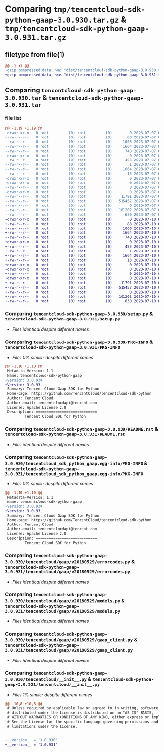 # Comparing `tmp/tencentcloud-sdk-python-gaap-3.0.930.tar.gz` & `tmp/tencentcloud-sdk-python-gaap-3.0.931.tar.gz`

## filetype from file(1)

```diff
@@ -1 +1 @@
-gzip compressed data, was "dist/tencentcloud-sdk-python-gaap-3.0.930.tar", last modified: Fri Jul  7 00:24:31 2023, max compression
+gzip compressed data, was "dist/tencentcloud-sdk-python-gaap-3.0.931.tar", last modified: Mon Jul 10 00:41:06 2023, max compression
```

## Comparing `tencentcloud-sdk-python-gaap-3.0.930.tar` & `tencentcloud-sdk-python-gaap-3.0.931.tar`

### file list

```diff
@@ -1,19 +1,19 @@
-drwxr-xr-x   0 root         (0) root         (0)        0 2023-07-07 00:24:31.000000 tencentcloud-sdk-python-gaap-3.0.930/
--rw-r--r--   0 root         (0) root         (0)       88 2023-07-07 00:24:31.000000 tencentcloud-sdk-python-gaap-3.0.930/setup.cfg
--rw-r--r--   0 root         (0) root         (0)     1008 2023-07-07 00:24:31.000000 tencentcloud-sdk-python-gaap-3.0.930/setup.py
--rw-r--r--   0 root         (0) root         (0)     1664 2023-07-07 00:24:31.000000 tencentcloud-sdk-python-gaap-3.0.930/PKG-INFO
--rw-r--r--   0 root         (0) root         (0)      740 2023-07-07 00:24:31.000000 tencentcloud-sdk-python-gaap-3.0.930/README.rst
-drwxr-xr-x   0 root         (0) root         (0)        0 2023-07-07 00:24:31.000000 tencentcloud-sdk-python-gaap-3.0.930/tencentcloud_sdk_python_gaap.egg-info/
--rw-r--r--   0 root         (0) root         (0)      455 2023-07-07 00:24:31.000000 tencentcloud-sdk-python-gaap-3.0.930/tencentcloud_sdk_python_gaap.egg-info/SOURCES.txt
--rw-r--r--   0 root         (0) root         (0)        1 2023-07-07 00:24:31.000000 tencentcloud-sdk-python-gaap-3.0.930/tencentcloud_sdk_python_gaap.egg-info/dependency_links.txt
--rw-r--r--   0 root         (0) root         (0)     1664 2023-07-07 00:24:31.000000 tencentcloud-sdk-python-gaap-3.0.930/tencentcloud_sdk_python_gaap.egg-info/PKG-INFO
--rw-r--r--   0 root         (0) root         (0)       13 2023-07-07 00:24:31.000000 tencentcloud-sdk-python-gaap-3.0.930/tencentcloud_sdk_python_gaap.egg-info/top_level.txt
-drwxr-xr-x   0 root         (0) root         (0)        0 2023-07-07 00:24:31.000000 tencentcloud-sdk-python-gaap-3.0.930/tencentcloud/
-drwxr-xr-x   0 root         (0) root         (0)        0 2023-07-07 00:24:31.000000 tencentcloud-sdk-python-gaap-3.0.930/tencentcloud/gaap/
--rw-r--r--   0 root         (0) root         (0)        0 2023-07-07 00:24:31.000000 tencentcloud-sdk-python-gaap-3.0.930/tencentcloud/gaap/__init__.py
-drwxr-xr-x   0 root         (0) root         (0)        0 2023-07-07 00:24:31.000000 tencentcloud-sdk-python-gaap-3.0.930/tencentcloud/gaap/v20180529/
--rw-r--r--   0 root         (0) root         (0)    11791 2023-07-07 00:24:31.000000 tencentcloud-sdk-python-gaap-3.0.930/tencentcloud/gaap/v20180529/errorcodes.py
--rw-r--r--   0 root         (0) root         (0)   515457 2023-07-07 00:24:31.000000 tencentcloud-sdk-python-gaap-3.0.930/tencentcloud/gaap/v20180529/models.py
--rw-r--r--   0 root         (0) root         (0)        0 2023-07-07 00:24:31.000000 tencentcloud-sdk-python-gaap-3.0.930/tencentcloud/gaap/v20180529/__init__.py
--rw-r--r--   0 root         (0) root         (0)   101202 2023-07-07 00:24:31.000000 tencentcloud-sdk-python-gaap-3.0.930/tencentcloud/gaap/v20180529/gaap_client.py
--rw-r--r--   0 root         (0) root         (0)      630 2023-07-07 00:24:31.000000 tencentcloud-sdk-python-gaap-3.0.930/tencentcloud/__init__.py
+drwxr-xr-x   0 root         (0) root         (0)        0 2023-07-10 00:41:06.000000 tencentcloud-sdk-python-gaap-3.0.931/
+-rw-r--r--   0 root         (0) root         (0)       88 2023-07-10 00:41:06.000000 tencentcloud-sdk-python-gaap-3.0.931/setup.cfg
+-rw-r--r--   0 root         (0) root         (0)     1008 2023-07-10 00:41:06.000000 tencentcloud-sdk-python-gaap-3.0.931/setup.py
+-rw-r--r--   0 root         (0) root         (0)     1664 2023-07-10 00:41:06.000000 tencentcloud-sdk-python-gaap-3.0.931/PKG-INFO
+-rw-r--r--   0 root         (0) root         (0)      740 2023-07-10 00:41:06.000000 tencentcloud-sdk-python-gaap-3.0.931/README.rst
+drwxr-xr-x   0 root         (0) root         (0)        0 2023-07-10 00:41:06.000000 tencentcloud-sdk-python-gaap-3.0.931/tencentcloud_sdk_python_gaap.egg-info/
+-rw-r--r--   0 root         (0) root         (0)      455 2023-07-10 00:41:06.000000 tencentcloud-sdk-python-gaap-3.0.931/tencentcloud_sdk_python_gaap.egg-info/SOURCES.txt
+-rw-r--r--   0 root         (0) root         (0)        1 2023-07-10 00:41:06.000000 tencentcloud-sdk-python-gaap-3.0.931/tencentcloud_sdk_python_gaap.egg-info/dependency_links.txt
+-rw-r--r--   0 root         (0) root         (0)     1664 2023-07-10 00:41:06.000000 tencentcloud-sdk-python-gaap-3.0.931/tencentcloud_sdk_python_gaap.egg-info/PKG-INFO
+-rw-r--r--   0 root         (0) root         (0)       13 2023-07-10 00:41:06.000000 tencentcloud-sdk-python-gaap-3.0.931/tencentcloud_sdk_python_gaap.egg-info/top_level.txt
+drwxr-xr-x   0 root         (0) root         (0)        0 2023-07-10 00:41:06.000000 tencentcloud-sdk-python-gaap-3.0.931/tencentcloud/
+drwxr-xr-x   0 root         (0) root         (0)        0 2023-07-10 00:41:06.000000 tencentcloud-sdk-python-gaap-3.0.931/tencentcloud/gaap/
+-rw-r--r--   0 root         (0) root         (0)        0 2023-07-10 00:41:06.000000 tencentcloud-sdk-python-gaap-3.0.931/tencentcloud/gaap/__init__.py
+drwxr-xr-x   0 root         (0) root         (0)        0 2023-07-10 00:41:06.000000 tencentcloud-sdk-python-gaap-3.0.931/tencentcloud/gaap/v20180529/
+-rw-r--r--   0 root         (0) root         (0)    11791 2023-07-10 00:41:06.000000 tencentcloud-sdk-python-gaap-3.0.931/tencentcloud/gaap/v20180529/errorcodes.py
+-rw-r--r--   0 root         (0) root         (0)   515457 2023-07-10 00:41:06.000000 tencentcloud-sdk-python-gaap-3.0.931/tencentcloud/gaap/v20180529/models.py
+-rw-r--r--   0 root         (0) root         (0)        0 2023-07-10 00:41:06.000000 tencentcloud-sdk-python-gaap-3.0.931/tencentcloud/gaap/v20180529/__init__.py
+-rw-r--r--   0 root         (0) root         (0)   101202 2023-07-10 00:41:06.000000 tencentcloud-sdk-python-gaap-3.0.931/tencentcloud/gaap/v20180529/gaap_client.py
+-rw-r--r--   0 root         (0) root         (0)      630 2023-07-10 00:41:06.000000 tencentcloud-sdk-python-gaap-3.0.931/tencentcloud/__init__.py
```

### Comparing `tencentcloud-sdk-python-gaap-3.0.930/setup.py` & `tencentcloud-sdk-python-gaap-3.0.931/setup.py`

 * *Files identical despite different names*

### Comparing `tencentcloud-sdk-python-gaap-3.0.930/PKG-INFO` & `tencentcloud-sdk-python-gaap-3.0.931/PKG-INFO`

 * *Files 0% similar despite different names*

```diff
@@ -1,10 +1,10 @@
 Metadata-Version: 1.1
 Name: tencentcloud-sdk-python-gaap
-Version: 3.0.930
+Version: 3.0.931
 Summary: Tencent Cloud Gaap SDK for Python
 Home-page: https://github.com/TencentCloud/tencentcloud-sdk-python
 Author: Tencent Cloud
 Author-email: tencentcloudapi@tencent.com
 License: Apache License 2.0
 Description: ============================
         Tencent Cloud SDK for Python
```

### Comparing `tencentcloud-sdk-python-gaap-3.0.930/README.rst` & `tencentcloud-sdk-python-gaap-3.0.931/README.rst`

 * *Files identical despite different names*

### Comparing `tencentcloud-sdk-python-gaap-3.0.930/tencentcloud_sdk_python_gaap.egg-info/PKG-INFO` & `tencentcloud-sdk-python-gaap-3.0.931/tencentcloud_sdk_python_gaap.egg-info/PKG-INFO`

 * *Files 0% similar despite different names*

```diff
@@ -1,10 +1,10 @@
 Metadata-Version: 1.1
 Name: tencentcloud-sdk-python-gaap
-Version: 3.0.930
+Version: 3.0.931
 Summary: Tencent Cloud Gaap SDK for Python
 Home-page: https://github.com/TencentCloud/tencentcloud-sdk-python
 Author: Tencent Cloud
 Author-email: tencentcloudapi@tencent.com
 License: Apache License 2.0
 Description: ============================
         Tencent Cloud SDK for Python
```

### Comparing `tencentcloud-sdk-python-gaap-3.0.930/tencentcloud/gaap/v20180529/errorcodes.py` & `tencentcloud-sdk-python-gaap-3.0.931/tencentcloud/gaap/v20180529/errorcodes.py`

 * *Files identical despite different names*

### Comparing `tencentcloud-sdk-python-gaap-3.0.930/tencentcloud/gaap/v20180529/models.py` & `tencentcloud-sdk-python-gaap-3.0.931/tencentcloud/gaap/v20180529/models.py`

 * *Files identical despite different names*

### Comparing `tencentcloud-sdk-python-gaap-3.0.930/tencentcloud/gaap/v20180529/gaap_client.py` & `tencentcloud-sdk-python-gaap-3.0.931/tencentcloud/gaap/v20180529/gaap_client.py`

 * *Files identical despite different names*

### Comparing `tencentcloud-sdk-python-gaap-3.0.930/tencentcloud/__init__.py` & `tencentcloud-sdk-python-gaap-3.0.931/tencentcloud/__init__.py`

 * *Files 1% similar despite different names*

```diff
@@ -10,8 +10,8 @@
 # Unless required by applicable law or agreed to in writing, software
 # distributed under the License is distributed on an "AS IS" BASIS,
 # WITHOUT WARRANTIES OR CONDITIONS OF ANY KIND, either express or implied.
 # See the License for the specific language governing permissions and
 # limitations under the License.
 
 
-__version__ = '3.0.930'
+__version__ = '3.0.931'
```

